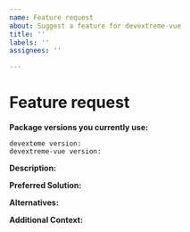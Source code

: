 ```yaml
---
name: Feature request
about: Suggest a feature for devextreme-vue
title: ''
labels: ''
assignees: ''

---
```


# Feature request

 **Package versions you currently use:**

    devexteme version:
    devextreme-vue version:

 **Description:**
<!-- Describe a problem or missing capability. -->

 **Preferred Solution:**
<!-- Describe the solution you would like to see. -->

 **Alternatives:**
<!-- If you have considered any alternative solutions or workarounds, describe them. -->

**Additional Context:**
<!-- Provide additional information here (i.e. screenshots). -->
